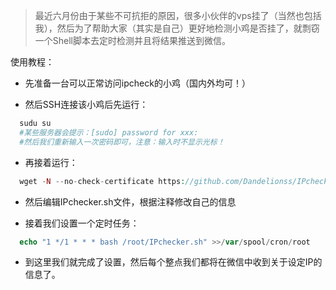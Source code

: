 >最近六月份由于某些不可抗拒的原因，很多小伙伴的vps挂了（当然也包括我），然后为了帮助大家（其实是自己）更好地检测小鸡是否挂了，就剽窃一个Shell脚本去定时检测并且将结果推送到微信。

使用教程：

- 先准备一台可以正常访问ipcheck的小鸡（国内外均可！）

- 然后SSH连接该小鸡后先运行：

```php
  sudu su
  #某些服务器会提示：[sudo] password for xxx: 
  #然后我们重新输入一次密码即可，注意：输入时不显示光标！
````

- 再接着运行：

```php
  wget -N --no-check-certificate https://github.com/Dandelionss/IPchecker/blob/master/IPchecker.sh && chmod +x IPchecker.sh
```

- 然后编辑IPchecker.sh文件，根据注释修改自己的信息

- 接着我们设置一个定时任务：

```php
  echo "1 */1 * * * bash /root/IPchecker.sh" >>/var/spool/cron/root
```

- 到这里我们就完成了设置，然后每个整点我们都将在微信中收到关于设定IP的信息了。
